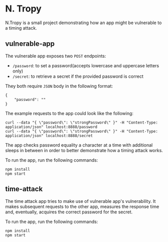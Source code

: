 # N. Tropy

N.Tropy is a small project demonstrating how an app might be vulnerable to a timing attack.

## vulnerable-app

The vulnerable app exposes two `POST` endpoints:
- `/password`: to set a password(accepts lowercase and uppercase letters only)
- `/secret`: to retrieve a secret if the provided password is correct

They both require `JSON` body in the following format:
```
{
    "password": ""
}
```

The example requests to the app could look like the following:
```
curl --data "{ \"password\": \"strongPassword\" }" -H "Content-Type: application/json" localhost:8888/password
curl --data "{ \"password\": \"strongPassword\" }" -H "Content-Type: application/json" localhost:8888/secret
```

The app checks password equality a character at a time with additional sleeps in between in order to better demonstrate how a timing attack works.

To run the app, run the following commands:
```
npm install
npm start
```

## time-attack

The time attack app tries to make use of vulnerable app's vulnerability. It makes subsequent requests to the other app, measures the response time and, eventually, acquires the correct password for the secret.

To run the app, run the following commands:
```
npm install
npm start
```
